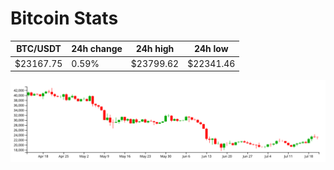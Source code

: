 # Bitcoin Stats

BTC/USDT|24h change|24h high|24h low|
|---|---|---|---|
|$23167.75|0.59%|$23799.62|$22341.46|

<img src="./chart.svg">
